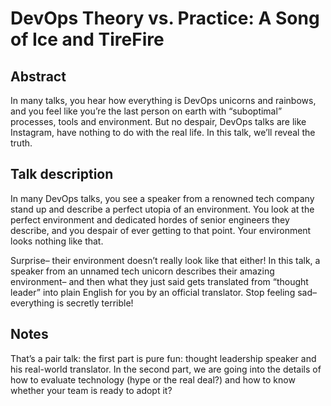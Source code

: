 # DevOps Theory vs. Practice: A Song of Ice and TireFire #

## Abstract ##
In many talks, you hear how everything is DevOps unicorns and rainbows, and you feel like you’re the last person on earth with “suboptimal” processes, tools and environment. But no despair, DevOps talks are like Instagram, hаve nothing to do with the real life. In this talk, we’ll reveal the truth.

## Talk description ##
In many DevOps talks, you see a speaker from a renowned tech company stand up and describe a perfect utopia of an environment. You look at the perfect environment and dedicated hordes of senior engineers they describe, and you despair of ever getting to that point. Your environment looks nothing like that.

Surprise– their environment doesn’t really look like that either! In this talk, a speaker from an unnamed tech unicorn describes their amazing environment– and then what they just said gets translated from “thought leader” into plain English for you by an official translator. Stop feeling sad– everything is secretly terrible!

## Notes ##
That’s a pair talk: the first part is pure fun: thought leadership speaker and his real-world translator. In the second part, we are going into the details of how to evaluate technology (hype or the real deal?) and how to know whether your team is ready to adopt it?
